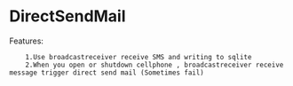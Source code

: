 # DirectSendMail

Features:

		1.Use broadcastreceiver receive SMS and writing to sqlite
        2.When you open or shutdown cellphone , broadcastreceiver receive message trigger direct send mail (Sometimes fail)

        
